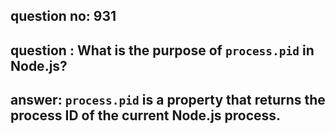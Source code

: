 
      
## question no: 931

## question : What is the purpose of `process.pid` in Node.js?

## answer: `process.pid` is a property that returns the process ID of the current Node.js process.
      